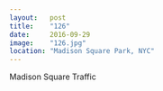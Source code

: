 ```yaml
---
layout:   post
title:    "126"
date:     2016-09-29
image:    "126.jpg"
location: "Madison Square Park, NYC"
---
```


Madison Square Traffic
